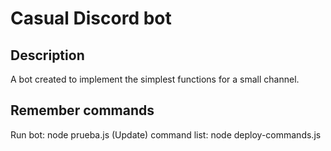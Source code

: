 # Casual Discord bot

## Description
A bot created to implement the simplest functions for a small channel.

## Remember commands
Run bot: node prueba.js
(Update) command list: node deploy-commands.js